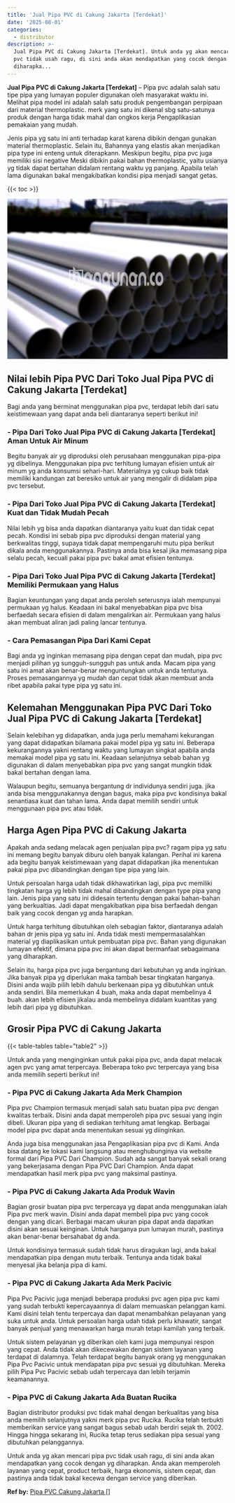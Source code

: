 ```yaml
---
title: 'Jual Pipa PVC di Cakung Jakarta [Terdekat]'
date: '2025-08-01'
categories:
  - distributor
description: >-
  Jual Pipa PVC di Cakung Jakarta [Terdekat]. Untuk anda yg akan mencari pipa
  pvc tidak usah ragu, di sini anda akan mendapatkan yang cocok dengan yg
  diharapka...
---
```


**Jual Pipa PVC di Cakung Jakarta \[Terdekat\]** – Pipa pvc adalah salah satu tipe pipa yang lumayan populer digunakan oleh masyarakat waktu ini. Melihat pipa model ini adalah salah satu produk pengembangan perpipaan dari material thermoplastic. merk yang satu ini dikenal sbg satu-satunya produk dengan harga tidak mahal dan ongkos kerja Pengaplikasian pemakaian yang mudah.

Jenis pipa yg satu ini anti terhadap karat karena dibikin dengan gunakan material thermoplastic. Selain itu, Bahannya yang elastis akan menjadikan pipa type ini enteng untuk diterapkann. Meskipun begitu, pipa pvc juga memiliki sisi negative Meski dibikin pakai bahan thermoplastic, yaitu usianya yg tidak dapat bertahan didalam rentang waktu yg panjang. Apabila telah lama digunakan bakal mengakibatkan kondisi pipa menjadi sangat getas.

{{< toc >}}

![Jual Pipa PVC di Cakung Jakarta [Terdekat]](/images/jaul-pipa-pvc-06.png)

## Nilai lebih Pipa PVC Dari Toko Jual Pipa PVC di Cakung Jakarta \[Terdekat\]

Bagi anda yang berminat menggunakan pipa pvc, terdapat lebih dari satu keistimewaan yang dapat anda beli diantaranya seperti berikut ini!

### \- Pipa Dari Toko Jual Pipa PVC di Cakung Jakarta \[Terdekat\] Aman Untuk Air Minum

Begitu banyak air yg diproduksi oleh perusahaan menggunakan pipa-pipa yg dibelinya. Menggunakan pipa pvc terhitung lumayan efisien untuk air minum yg anda konsumsi sehari-hari. Materialnya yg cukup baik tidak memiliki kandungan zat beresiko untuk air yang mengalir di didalam pipa pvc tersebut.

### \- Pipa Dari Toko Jual Pipa PVC di Cakung Jakarta \[Terdekat\] Kuat dan Tidak Mudah Pecah

Nilai lebih yg bisa anda dapatkan diantaranya yaitu kuat dan tidak cepat pecah. Kondisi ini sebab pipa pvc diproduksi dengan material yang berkwalitas tinggi, supaya tidak dapat mempengaruhi mutu pipa berikut dikala anda menggunakannya. Pastinya anda bisa kesal jika memasang pipa selalu pecah, kecuali pakai pipa pvc bakal amat efisien tentunya.

### \- Pipa Dari Toko Jual Pipa PVC di Cakung Jakarta \[Terdekat\] Memiliki Permukaan yang Halus

Bagian keuntungan yang dapat anda peroleh seterusnya ialah mempunyai permukaan yg halus. Keadaan ini bakal menyebabkan pipa pvc bisa berfaedah secara efisien di dalam mengalirkan air. Permukaan yang halus akan membuat aliran jadi paling lancar tentunya.

### \- Cara Pemasangan Pipa Dari Kami Cepat

Bagi anda yg inginkan memasang pipa dengan cepat dan mudah, pipa pvc menjadi pilihan yg sungguh-sungguh pas untuk anda. Macam pipa yang satu ini amat akan benar-benar menguntungkan untuk anda tentunya. Proses pemasangannya yg mudah dan cepat tidak akan membuat anda ribet apabila pakai type pipa yg satu ini.

## Kelemahan Menggunakan Pipa PVC Dari Toko Jual Pipa PVC di Cakung Jakarta \[Terdekat\]

Selain kelebihan yg didapatkan, anda juga perlu memahami kekurangan yang dapat didapatkan bilamana pakai model pipa yg satu ini. Beberapa kekurangannya yakni rentang waktu yang lumayan singkat apabila anda memakai model pipa yg satu ini. Keadaan selanjutnya sebab bahan yg digunakan di dalam menyebabkan pipa pvc yang sangat mungkin tidak bakal bertahan dengan lama.

Walaupun begitu, semuanya bergantung dr individunya sendiri juga. jika anda bisa menggunakannya dengan bagus, maka pipa pvc kondisinya bakal senantiasa kuat dan tahan lama. Anda dapat memilih sendiri untuk menggunaan pipa pvc atau tidak.

## Harga Agen Pipa PVC di Cakung Jakarta

Apakah anda sedang melacak agen penjualan pipa pvc? ragam pipa yg satu ini memang begitu banyak diburu oleh banyak kalangan. Perihal ini karena ada begitu banyak keistimewaan yang dapat didapatkan jika menentukan pakai pipa pvc dibandingkan dengan tipe pipa yang lain.

Untuk persoalan harga udah tidak dikhawatirkan lagi, pipa pvc memiliki tingkatan harga yg lebih tidak mahal dibandingkan dengan type pipa yang lain. Jenis pipa yang satu ini didesain tertentu dengan pakai bahan-bahan yang berkualtias. Jadi dapat mengakibatkan pipa bisa berfaedah dengan baik yang cocok dengan yg anda harapkan.

Untuk harga terhitung dibutuhkan oleh sebagian faktor, diantaranya adalah bahan dr jenis pipa yg satu ini. Anda tidak mesti mempermasalahkan material yg diaplikasikan untuk pembuatan pipa pvc. Bahan yang digunakan lumayan efektif, dimana pipa pvc ini akan dapat bermanfaat sebagaimana yang diharapkan.

Selain itu, harga pipa pvc juga bergantung dari kebutuhan yg anda inginkan. Jika banyak pipa yg diperlukan maka tambah besar tingkatan harganya. Disini anda wajib pilih lebih dahulu berkenaan pipa yg dibutuhkan untuk anda sendiri. Bila memerlukan 4 buah, maka anda dapat membelinya 4 buah. akan lebih efisien jikalau anda membelinya didalam kuantitas yang lebih dari pipa yg dibutuhkan.

## Grosir Pipa PVC di Cakung Jakarta

{{< table-tables table="table2" >}}

Untuk anda yang menginginkan untuk pakai pipa pvc, anda dapat melacak agen pvc yang amat terpercaya. Beberapa toko pvc terpercaya yang bisa anda memilih seperti berikut ini!

### \- Pipa PVC di Cakung Jakarta Ada Merk Champion

Pipa pvc Champion termasuk menjadi salah satu buatan pipa pvc dengan kwalitas terbaik. Disini anda dapat memperoleh pipa pvc sesuai yang ingin dibeli. Ukuran pipa yang di sediakan terhitung amat lengkap. Berbagai model pipa pvc dapat anda menentukan sesuai yg diinginkan.

Anda juga bisa menggunakan jasa Pengaplikasian pipa pvc di Kami. Anda bisa datang ke lokasi kami langsung atau menghubunginya via website formal dari Pipa PVC Dari Champion. Sudah ada sangat banyak sekali orang yang bekerjasama dengan Pipa PVC Dari Champion. Anda dapat mendapatkan hasil merk pipa pvc yang maksimal pastinya.

### \- Pipa PVC di Cakung Jakarta Ada Produk Wavin

Bagian grosir buatan pipa pvc terpercaya yg dapat anda menggunakan ialah Pipa pvc merk wavin. Disini anda dapat membeli pipa pvc yang cocok dengan yang dicari. Berbagai macam ukuran pipa dapat anda dapatkan disini akan sesuai keinginan. Untuk harganya pun lumayan murah, pastinya akan benar-benar bersahabat dg anda.

Untuk kondisinya termasuk sudah tidak harus diragukan lagi, anda bakal mendapatkan pipa dengan mutu terbaik. Tentunya anda tidak bakal menyesal jika belanja pipa di kami.

### \- Pipa PVC di Cakung Jakarta Ada Merk Pacivic

Pipa Pvc Pacivic juga menjadi beberapa produksi pvc agen pipa pvc kami yang sudah terbukti kepercayaannya di dalam memuaskan pelanggan kami. Kami disini telah tentu terpercaya dan dapat menambahkan pelayanan yang suka untuk anda. Untuk persoalan harga udah tidak perlu khawatir, sangat banyak penjual yang menawarkan harga murah tetapi kamilah yang terbaik.

Untuk sistem pelayanan yg diberikan oleh kami juga mempunyai respon yang cepat. Anda tidak akan dikecewakan dengan sistem layanan yang terdapat di dalamnya. Telah terdapat begitu banyak orang yg menggunakan Pipa Pvc Pacivic untuk mendapatan pipa pvc sesuai yg dibutuhkan. Mereka pilih Pipa Pvc Pacivic sebab udah terpercaya dan lebih terjamin keamanannya.

### \- Pipa PVC di Cakung Jakarta Ada Buatan Rucika

Bagian distributor produksi pvc tidak mahal dengan berkualitas yang bisa anda memilih selanjutnya yakni merk pipa pvc Rucika. Rucika telah terbukti memberikan service yang sangat bagus sebab udah berdiri sejak th. 2002. Hingga hingga sekarang ini, Rucika tetap terus sediakan pipa sesuai yang dibutuhkan pelanggannya.

Untuk anda yg akan mencari pipa pvc tidak usah ragu, di sini anda akan mendapatkan yang cocok dengan yg diharapkan. Anda akan memperoleh layanan yang cepat, product terbaik, harga ekonomis, sistem cepat, dan pastinya anda tidak bakal kecewa dengan service yang diberikan.

**Ref by:** [Pipa PVC Cakung Jakarta []](https://id.wikipedia.org/wiki/Pipa)
